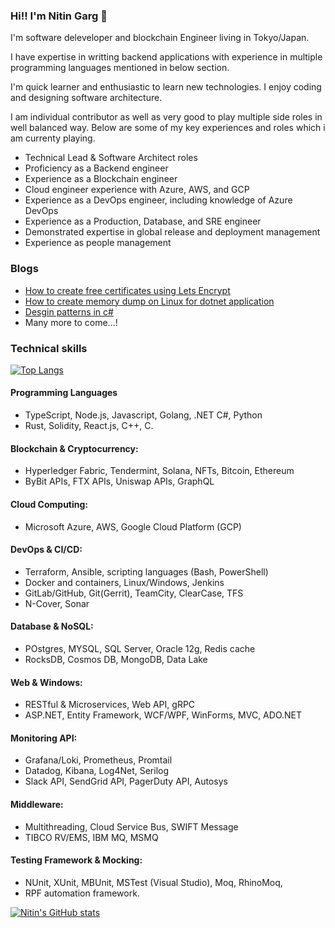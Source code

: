 ### Hi!! I'm Nitin Garg 👋

I'm software deleveloper and blockchain Engineer living in Tokyo/Japan. 

I have expertise in writting backend applications with experience in multiple programming languages mentioned in below section.

I'm quick learner and enthusiastic to learn new technologies. I enjoy coding and designing software architecture.

I am individual contributor as well as very good to play multiple side roles in well balanced way. Below are some of my key experiences and roles which i am currenty playing.

- Technical Lead & Software Architect roles
- Proficiency as a Backend engineer
- Experience as a Blockchain engineer
- Cloud engineer experience with Azure, AWS, and GCP
- Experience as a DevOps engineer, including knowledge of Azure DevOps
- Experience as a Production, Database, and SRE engineer
- Demonstrated expertise in global release and deployment management
-	Experience as people management

### Blogs
- [How to create free certificates using Lets Encrypt](https://dev.to/ernitingarg/how-to-create-free-certificate-with-lets-encrypt-453n)
- [How to create memory dump on Linux for dotnet application](https://dev.to/ernitingarg/how-to-create-and-analyze-memory-dumps-for-dotnet-applications-in-linux-3o8m)
- [Desgin patterns in c#](https://dev.to/ernitingarg/design-pattern-using-c-614)
- Many more to come...!

### Technical skills

[![Top Langs](https://github-readme-stats.vercel.app/api/top-langs/?username=ernitingarg&langs_count=30&layout=compact)](https://github.com/ernitingarg)

#### Programming Languages
- TypeScript, Node.js, Javascript, Golang, .NET C#, Python 
- Rust, Solidity, React.js, C++, C.
#### Blockchain & Cryptocurrency:
- Hyperledger Fabric, Tendermint, Solana, NFTs, Bitcoin, Ethereum
- ByBit APIs, FTX APIs, Uniswap APIs, GraphQL
#### Cloud Computing:
- Microsoft Azure, AWS, Google Cloud Platform (GCP)
#### DevOps & CI/CD:
- Terraform, Ansible, scripting languages (Bash, PowerShell)
- Docker and containers, Linux/Windows, Jenkins
- GitLab/GitHub, Git(Gerrit), TeamCity, ClearCase, TFS
- N-Cover, Sonar
#### Database & NoSQL:
- POstgres, MYSQL, SQL Server, Oracle 12g, Redis cache
- RocksDB, Cosmos DB, MongoDB, Data Lake
#### Web & Windows:
- RESTful & Microservices, Web API, gRPC
- ASP.NET, Entity Framework, WCF/WPF, WinForms, MVC, ADO.NET
#### Monitoring API:
- Grafana/Loki, Prometheus, Promtail
- Datadog, Kibana, Log4Net, Serilog
- Slack API, SendGrid API, PagerDuty API, Autosys
#### Middleware:
- Multithreading, Cloud Service Bus, SWIFT Message
- TIBCO RV/EMS, IBM MQ, MSMQ
#### Testing Framework & Mocking:
- NUnit, XUnit, MBUnit, MSTest (Visual Studio), Moq, RhinoMoq, 
- RPF automation framework.

[![Nitin's GitHub stats](https://github-readme-stats.vercel.app/api?username=ernitingarg&show_icons=true)](https://github.com/ernitingarg)


